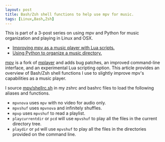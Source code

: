 ```yaml
---
layout: post
title: Bash/Zsh shell functions to help use mpv for music.
tags: [Linux,Bash,Zsh]
---
```


This is part of a 3-post series on using mpv and Python
for music organization and playing in Linux and OSX.

+ [Improving mpv as a music player with Lua scripts.][mpv-lua-scripting]
+ [Using Python to organize a music directory.][music-organizer]

[mpv][mpv] is a fork of [mplayer][mplayer] and adds
bug patches, an improved command-line interface, and
an experimental Lua scripting option.
This article provides an overview of Bash/Zsh shell functions
I use to slightly improve mpv's capabilities as a music player.

I source [mpv/shellrc.sh][mpv/shellrc.sh] in my zshrc and bashrc
files to load the following aliases and functions.

+ `mpvnova` uses `mpv` with no video for audio only.
+ `mpvshuf` uses `mpvnova` and infinitely shuffles.
+ `mpvp` uses `mpvshuf` to read a playlist.
+ `playcurrentdir` or `pcd` will use `mpvshuf` to play all the files in the
   current directory tree.
+ `playdir` or `pd` will use `mpvshuf` to play all the files in the
   directories provided on the command line.

[mpv]: http://mpv.io
[mplayer]: http://www.mplayerhq.hu

[mpv-lua-scripting]: http://bamos.io/2014/07/05/mpv-lua-scripting
[music-organizer]: http://bamos.io/2014/07/05/music-organizer/

[mpv/shellrc.sh]: https://github.com/bamos/dotfiles/blob/master/.mpv/shellrc.sh
